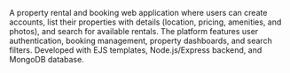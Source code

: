 A property rental and booking web application where users can create accounts,
list their properties with details (location, pricing, amenities, and photos), and search for available rentals.
The platform features user authentication, booking management, property dashboards, and search filters. Developed with EJS templates, Node.js/Express backend, and MongoDB database.
